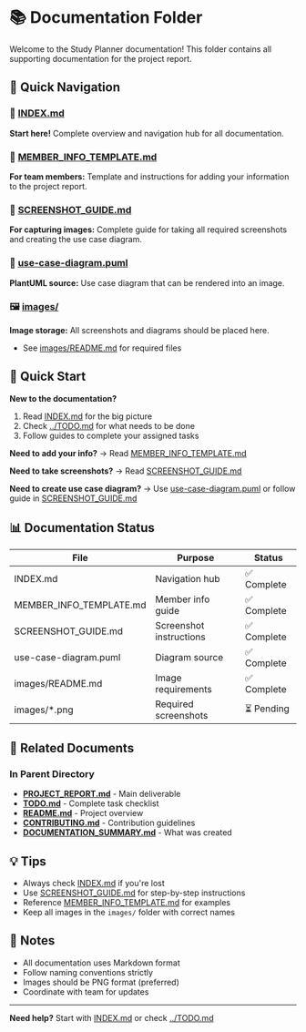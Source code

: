 # 📚 Documentation Folder

Welcome to the Study Planner documentation! This folder contains all supporting documentation for the project report.

## 📁 Quick Navigation

### 🎯 [INDEX.md](INDEX.md)
**Start here!** Complete overview and navigation hub for all documentation.

### 👥 [MEMBER_INFO_TEMPLATE.md](MEMBER_INFO_TEMPLATE.md)
**For team members:** Template and instructions for adding your information to the project report.

### 📸 [SCREENSHOT_GUIDE.md](SCREENSHOT_GUIDE.md)
**For capturing images:** Complete guide for taking all required screenshots and creating the use case diagram.

### 🎨 [use-case-diagram.puml](use-case-diagram.puml)
**PlantUML source:** Use case diagram that can be rendered into an image.

### 🖼️ [images/](images/)
**Image storage:** All screenshots and diagrams should be placed here.
- See [images/README.md](images/README.md) for required files

## 🚀 Quick Start

**New to the documentation?**
1. Read [INDEX.md](INDEX.md) for the big picture
2. Check [../TODO.md](../TODO.md) for what needs to be done
3. Follow guides to complete your assigned tasks

**Need to add your info?**
→ Read [MEMBER_INFO_TEMPLATE.md](MEMBER_INFO_TEMPLATE.md)

**Need to take screenshots?**
→ Read [SCREENSHOT_GUIDE.md](SCREENSHOT_GUIDE.md)

**Need to create use case diagram?**
→ Use [use-case-diagram.puml](use-case-diagram.puml) or follow guide in [SCREENSHOT_GUIDE.md](SCREENSHOT_GUIDE.md)

## 📊 Documentation Status

| File | Purpose | Status |
|------|---------|--------|
| INDEX.md | Navigation hub | ✅ Complete |
| MEMBER_INFO_TEMPLATE.md | Member info guide | ✅ Complete |
| SCREENSHOT_GUIDE.md | Screenshot instructions | ✅ Complete |
| use-case-diagram.puml | Diagram source | ✅ Complete |
| images/README.md | Image requirements | ✅ Complete |
| images/*.png | Required screenshots | ⏳ Pending |

## 🔗 Related Documents

### In Parent Directory
- **[PROJECT_REPORT.md](../PROJECT_REPORT.md)** - Main deliverable
- **[TODO.md](../TODO.md)** - Complete task checklist
- **[README.md](../README.md)** - Project overview
- **[CONTRIBUTING.md](../CONTRIBUTING.md)** - Contribution guidelines
- **[DOCUMENTATION_SUMMARY.md](../DOCUMENTATION_SUMMARY.md)** - What was created

## 💡 Tips

- Always check [INDEX.md](INDEX.md) if you're lost
- Use [SCREENSHOT_GUIDE.md](SCREENSHOT_GUIDE.md) for step-by-step instructions
- Reference [MEMBER_INFO_TEMPLATE.md](MEMBER_INFO_TEMPLATE.md) for examples
- Keep all images in the `images/` folder with correct names

## 📝 Notes

- All documentation uses Markdown format
- Follow naming conventions strictly
- Images should be PNG format (preferred)
- Coordinate with team for updates

---

**Need help?** Start with [INDEX.md](INDEX.md) or check [../TODO.md](../TODO.md)
